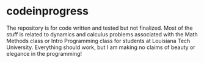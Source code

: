 # codeinprogress
The repository is for code written and tested but not finalized.
Most of the stuff is related to dynamics and calculus problems 
associated with the Math Methods class or Intro Programming class
for students at Louisiana Tech University.  Everything should work,
but I am making no claims of beauty or elegance in the programming!

